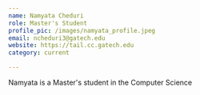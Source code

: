 ```yaml
---
name: Namyata Cheduri
role: Master's Student
profile_pic: /images/namyata_profile.jpeg
email: ncheduri3@gatech.edu
website: https://tail.cc.gatech.edu
category: current

---
```


Namyata is a Master's student in the Computer Science
